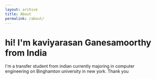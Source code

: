 ```yaml
---
layout: archive
title: About
permalink: /about/
---
```


# hi! I'm kaviyarasan Ganesamoorthy from India
   I'm  a transfer student from indian currently majoring in computer engineering on Binghamton university in new york.
Thank you